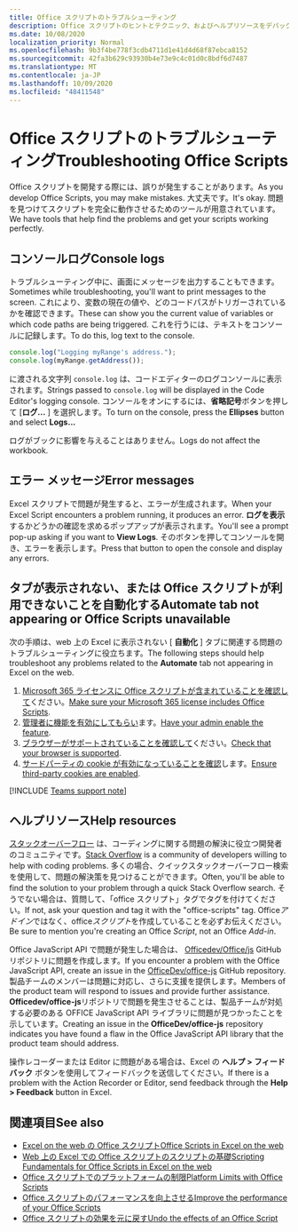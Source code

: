 ```yaml
---
title: Office スクリプトのトラブルシューティング
description: Office スクリプトのヒントとテクニック、およびヘルプリソースをデバッグします。
ms.date: 10/08/2020
localization_priority: Normal
ms.openlocfilehash: 9b3f4be778f3cdb4711d1e41d4d68f87ebca8152
ms.sourcegitcommit: 42fa3b629c93930b4e73e9c4c01d0c8bdf6d7487
ms.translationtype: MT
ms.contentlocale: ja-JP
ms.lasthandoff: 10/09/2020
ms.locfileid: "48411548"
---
```

# <a name="troubleshooting-office-scripts"></a><span data-ttu-id="01f45-103">Office スクリプトのトラブルシューティング</span><span class="sxs-lookup"><span data-stu-id="01f45-103">Troubleshooting Office Scripts</span></span>

<span data-ttu-id="01f45-104">Office スクリプトを開発する際には、誤りが発生することがあります。</span><span class="sxs-lookup"><span data-stu-id="01f45-104">As you develop Office Scripts, you may make mistakes.</span></span> <span data-ttu-id="01f45-105">大丈夫です。</span><span class="sxs-lookup"><span data-stu-id="01f45-105">It's okay.</span></span> <span data-ttu-id="01f45-106">問題を見つけてスクリプトを完全に動作させるためのツールが用意されています。</span><span class="sxs-lookup"><span data-stu-id="01f45-106">We have tools that help find the problems and get your scripts working perfectly.</span></span>

## <a name="console-logs"></a><span data-ttu-id="01f45-107">コンソールログ</span><span class="sxs-lookup"><span data-stu-id="01f45-107">Console logs</span></span>

<span data-ttu-id="01f45-108">トラブルシューティング中に、画面にメッセージを出力することもできます。</span><span class="sxs-lookup"><span data-stu-id="01f45-108">Sometimes while troubleshooting, you'll want to print messages to the screen.</span></span> <span data-ttu-id="01f45-109">これにより、変数の現在の値や、どのコードパスがトリガーされているかを確認できます。</span><span class="sxs-lookup"><span data-stu-id="01f45-109">These can show you the current value of variables or which code paths are being triggered.</span></span> <span data-ttu-id="01f45-110">これを行うには、テキストをコンソールに記録します。</span><span class="sxs-lookup"><span data-stu-id="01f45-110">To do this, log text to the console.</span></span>

```TypeScript
console.log("Logging myRange's address.");
console.log(myRange.getAddress());
```

<span data-ttu-id="01f45-111">に渡される文字列 `console.log` は、コードエディターのログコンソールに表示されます。</span><span class="sxs-lookup"><span data-stu-id="01f45-111">Strings passed to `console.log` will be displayed in the Code Editor's logging console.</span></span> <span data-ttu-id="01f45-112">コンソールをオンにするには、**省略記号**ボタンを押して [**ログ...** ] を選択します。</span><span class="sxs-lookup"><span data-stu-id="01f45-112">To turn on the console, press the **Ellipses** button and select **Logs...**</span></span>

<span data-ttu-id="01f45-113">ログがブックに影響を与えることはありません。</span><span class="sxs-lookup"><span data-stu-id="01f45-113">Logs do not affect the workbook.</span></span>

## <a name="error-messages"></a><span data-ttu-id="01f45-114">エラー メッセージ</span><span class="sxs-lookup"><span data-stu-id="01f45-114">Error messages</span></span>

<span data-ttu-id="01f45-115">Excel スクリプトで問題が発生すると、エラーが生成されます。</span><span class="sxs-lookup"><span data-stu-id="01f45-115">When your Excel Script encounters a problem running, it produces an error.</span></span> <span data-ttu-id="01f45-116">**ログを表示**するかどうかの確認を求めるポップアップが表示されます。</span><span class="sxs-lookup"><span data-stu-id="01f45-116">You'll see a prompt pop-up asking if you want to **View Logs**.</span></span> <span data-ttu-id="01f45-117">そのボタンを押してコンソールを開き、エラーを表示します。</span><span class="sxs-lookup"><span data-stu-id="01f45-117">Press that button to open the console and display any errors.</span></span>

## <a name="automate-tab-not-appearing-or-office-scripts-unavailable"></a><span data-ttu-id="01f45-118">タブが表示されない、または Office スクリプトが利用できないことを自動化する</span><span class="sxs-lookup"><span data-stu-id="01f45-118">Automate tab not appearing or Office Scripts unavailable</span></span>

<span data-ttu-id="01f45-119">次の手順は、web 上の Excel に表示されない [ **自動化** ] タブに関連する問題のトラブルシューティングに役立ちます。</span><span class="sxs-lookup"><span data-stu-id="01f45-119">The following steps should help troubleshoot any problems related to the **Automate** tab not appearing in Excel on the web.</span></span>

1. <span data-ttu-id="01f45-120">[Microsoft 365 ライセンスに Office スクリプトが含まれていることを確認して](../overview/excel.md#requirements)ください。</span><span class="sxs-lookup"><span data-stu-id="01f45-120">[Make sure your Microsoft 365 license includes Office Scripts](../overview/excel.md#requirements).</span></span>
1. <span data-ttu-id="01f45-121">[管理者に機能を有効にしてもらい](/microsoft-365/admin/manage/manage-office-scripts-settings)ます。</span><span class="sxs-lookup"><span data-stu-id="01f45-121">[Have your admin enable the feature](/microsoft-365/admin/manage/manage-office-scripts-settings).</span></span>
1. <span data-ttu-id="01f45-122">[ブラウザーがサポートされていることを確認して](platform-limits.md#browser-support)ください。</span><span class="sxs-lookup"><span data-stu-id="01f45-122">[Check that your browser is supported](platform-limits.md#browser-support).</span></span>
1. <span data-ttu-id="01f45-123">[サードパーティの cookie が有効になっていることを確認](platform-limits.md#third-party-cookies)します。</span><span class="sxs-lookup"><span data-stu-id="01f45-123">[Ensure third-party cookies are enabled](platform-limits.md#third-party-cookies).</span></span>

[!INCLUDE [Teams support note](../includes/teams-support-note.md)]

## <a name="help-resources"></a><span data-ttu-id="01f45-124">ヘルプリソース</span><span class="sxs-lookup"><span data-stu-id="01f45-124">Help resources</span></span>

<span data-ttu-id="01f45-125">[スタックオーバーフロー](https://stackoverflow.com/questions/tagged/office-scripts) は、コーディングに関する問題の解決に役立つ開発者のコミュニティです。</span><span class="sxs-lookup"><span data-stu-id="01f45-125">[Stack Overflow](https://stackoverflow.com/questions/tagged/office-scripts) is a community of developers willing to help with coding problems.</span></span> <span data-ttu-id="01f45-126">多くの場合、クイックスタックオーバーフロー検索を使用して、問題の解決策を見つけることができます。</span><span class="sxs-lookup"><span data-stu-id="01f45-126">Often, you'll be able to find the solution to your problem through a quick Stack Overflow search.</span></span> <span data-ttu-id="01f45-127">そうでない場合は、質問して、「office スクリプト」タグでタグを付けてください。</span><span class="sxs-lookup"><span data-stu-id="01f45-127">If not, ask your question and tag it with the "office-scripts" tag.</span></span> <span data-ttu-id="01f45-128">Office*アドイン*ではなく、office*スクリプト*を作成していることを必ずお伝えください。</span><span class="sxs-lookup"><span data-stu-id="01f45-128">Be sure to mention you're creating an Office *Script*, not an Office *Add-in*.</span></span>

<span data-ttu-id="01f45-129">Office JavaScript API で問題が発生した場合は、 [Officedev/Office/js](https://github.com/OfficeDev/office-js) GitHub リポジトリに問題を作成します。</span><span class="sxs-lookup"><span data-stu-id="01f45-129">If you encounter a problem with the Office JavaScript API, create an issue in the [OfficeDev/office-js](https://github.com/OfficeDev/office-js) GitHub repository.</span></span> <span data-ttu-id="01f45-130">製品チームのメンバーは問題に対応し、さらに支援を提供します。</span><span class="sxs-lookup"><span data-stu-id="01f45-130">Members of the product team will respond to issues and provide further assistance.</span></span> <span data-ttu-id="01f45-131">**Officedev/office-js**リポジトリで問題を発生させることは、製品チームが対処する必要のある OFFICE JavaScript API ライブラリに問題が見つかったことを示しています。</span><span class="sxs-lookup"><span data-stu-id="01f45-131">Creating an issue in the **OfficeDev/office-js** repository indicates you have found a flaw in the Office JavaScript API library that the product team should address.</span></span>

<span data-ttu-id="01f45-132">操作レコーダーまたは Editor に問題がある場合は、Excel の **ヘルプ > フィードバック** ボタンを使用してフィードバックを送信してください。</span><span class="sxs-lookup"><span data-stu-id="01f45-132">If there is a problem with the Action Recorder or Editor, send feedback through the **Help > Feedback** button in Excel.</span></span>

## <a name="see-also"></a><span data-ttu-id="01f45-133">関連項目</span><span class="sxs-lookup"><span data-stu-id="01f45-133">See also</span></span>

- [<span data-ttu-id="01f45-134">Excel on the web の Office スクリプト</span><span class="sxs-lookup"><span data-stu-id="01f45-134">Office Scripts in Excel on the web</span></span>](../overview/excel.md)
- [<span data-ttu-id="01f45-135">Web 上の Excel での Office スクリプトのスクリプトの基礎</span><span class="sxs-lookup"><span data-stu-id="01f45-135">Scripting Fundamentals for Office Scripts in Excel on the web</span></span>](../develop/scripting-fundamentals.md)
- [<span data-ttu-id="01f45-136">Office スクリプトでのプラットフォームの制限</span><span class="sxs-lookup"><span data-stu-id="01f45-136">Platform Limits with Office Scripts</span></span>](platform-limits.md)
- [<span data-ttu-id="01f45-137">Office スクリプトのパフォーマンスを向上させる</span><span class="sxs-lookup"><span data-stu-id="01f45-137">Improve the performance of your Office Scripts</span></span>](../develop/web-client-performance.md)
- [<span data-ttu-id="01f45-138">Office スクリプトの効果を元に戻す</span><span class="sxs-lookup"><span data-stu-id="01f45-138">Undo the effects of an Office Script</span></span>](undo.md)
